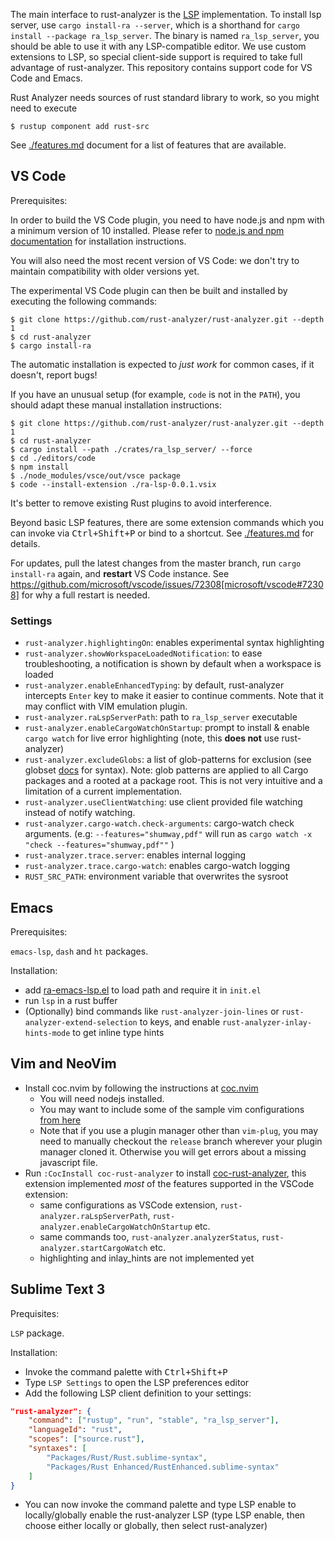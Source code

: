 The main interface to rust-analyzer is the
[LSP](https://microsoft.github.io/language-server-protocol/) implementation. To
install lsp server, use `cargo install-ra --server`, which is a shorthand for `cargo
install --package ra_lsp_server`. The binary is named `ra_lsp_server`, you
should be able to use it with any LSP-compatible editor. We use custom
extensions to LSP, so special client-side support is required to take full
advantage of rust-analyzer. This repository contains support code for VS Code
and Emacs.

Rust Analyzer needs sources of rust standard library to work, so you might need
to execute

```
$ rustup component add rust-src
```

See [./features.md](./features.md) document for a list of features that are available.

## VS Code

Prerequisites:

In order to build the VS Code plugin, you need to have node.js and npm with
a minimum version of 10 installed. Please refer to
[node.js and npm documentation](https://nodejs.org) for installation instructions.

You will also need the most recent version of VS Code: we don't try to
maintain compatibility with older versions yet.

The experimental VS Code plugin can then be built and installed by executing the
following commands:

```
$ git clone https://github.com/rust-analyzer/rust-analyzer.git --depth 1
$ cd rust-analyzer
$ cargo install-ra
```

The automatic installation is expected to *just work* for common cases, if it
doesn't, report bugs!

If you have an unusual setup (for example, `code` is not in the `PATH`), you
should adapt these manual installation instructions:

```
$ git clone https://github.com/rust-analyzer/rust-analyzer.git --depth 1
$ cd rust-analyzer
$ cargo install --path ./crates/ra_lsp_server/ --force
$ cd ./editors/code
$ npm install
$ ./node_modules/vsce/out/vsce package
$ code --install-extension ./ra-lsp-0.0.1.vsix
```

It's better to remove existing Rust plugins to avoid interference.

Beyond basic LSP features, there are some extension commands which you can
invoke via <kbd>Ctrl+Shift+P</kbd> or bind to a shortcut. See [./features.md](./features.md)
for details.

For updates, pull the latest changes from the master branch, run `cargo install-ra` again, and **restart** VS Code instance.
See https://github.com/microsoft/vscode/issues/72308[microsoft/vscode#72308] for why a full restart is needed.

### Settings

* `rust-analyzer.highlightingOn`: enables experimental syntax highlighting
* `rust-analyzer.showWorkspaceLoadedNotification`: to ease troubleshooting, a
  notification is shown by default when a workspace is loaded
* `rust-analyzer.enableEnhancedTyping`: by default, rust-analyzer intercepts
  `Enter` key to make it easier to continue comments. Note that it may conflict with VIM emulation plugin.
* `rust-analyzer.raLspServerPath`: path to `ra_lsp_server` executable
* `rust-analyzer.enableCargoWatchOnStartup`: prompt to install & enable `cargo
  watch` for live error highlighting (note, this **does not** use rust-analyzer)
* `rust-analyzer.excludeGlobs`: a list of glob-patterns for exclusion (see globset [docs](https://docs.rs/globset) for syntax).
  Note: glob patterns are applied to all Cargo packages and a rooted at a package root.
  This is not very intuitive and a limitation of a current implementation.
* `rust-analyzer.useClientWatching`: use client provided file watching instead
  of notify watching.
* `rust-analyzer.cargo-watch.check-arguments`: cargo-watch check arguments.
  (e.g: `--features="shumway,pdf"` will run as `cargo watch -x "check --features="shumway,pdf""` )
* `rust-analyzer.trace.server`: enables internal logging
* `rust-analyzer.trace.cargo-watch`: enables cargo-watch logging
* `RUST_SRC_PATH`: environment variable that overwrites the sysroot


## Emacs

Prerequisites:

`emacs-lsp`, `dash` and `ht` packages.

Installation:

* add
[ra-emacs-lsp.el](https://github.com/rust-analyzer/rust-analyzer/blob/69ee5c9c5ef212f7911028c9ddf581559e6565c3/editors/emacs/ra-emacs-lsp.el)
to load path and require it in `init.el`
* run `lsp` in a rust buffer
* (Optionally) bind commands like `rust-analyzer-join-lines` or `rust-analyzer-extend-selection` to keys, and enable `rust-analyzer-inlay-hints-mode` to get inline type hints


## Vim and NeoVim

* Install coc.nvim by following the instructions at [coc.nvim]
  - You will need nodejs installed.
  - You may want to include some of the sample vim configurations [from here][coc-vim-conf]
  - Note that if you use a plugin manager other than `vim-plug`, you may need to manually
    checkout the `release` branch wherever your plugin manager cloned it. Otherwise you will
    get errors about a missing javascript file.
* Run `:CocInstall coc-rust-analyzer` to install [coc-rust-analyzer], this extension implemented _most_ of the features supported in the VSCode extension:
  - same configurations as VSCode extension, `rust-analyzer.raLspServerPath`, `rust-analyzer.enableCargoWatchOnStartup` etc.
  - same commands too, `rust-analyzer.analyzerStatus`, `rust-analyzer.startCargoWatch` etc.
  - highlighting and inlay_hints are not implemented yet

[coc.nvim]: https://github.com/neoclide/coc.nvim
[coc-vim-conf]: https://github.com/neoclide/coc.nvim/#example-vim-configuration
[coc-rust-analyzer]: https://github.com/fannheyward/coc-rust-analyzer


## Sublime Text 3

Prequisites:

`LSP` package.

Installation:

* Invoke the command palette with <kbd>Ctrl+Shift+P</kbd>
* Type `LSP Settings` to open the LSP preferences editor
* Add the following LSP client definition to your settings:

```json
"rust-analyzer": {
    "command": ["rustup", "run", "stable", "ra_lsp_server"],
    "languageId": "rust",
    "scopes": ["source.rust"],
    "syntaxes": [
        "Packages/Rust/Rust.sublime-syntax",
        "Packages/Rust Enhanced/RustEnhanced.sublime-syntax"
    ]
}
```

* You can now invoke the command palette and type LSP enable to locally/globally enable the rust-analyzer LSP (type LSP enable, then choose either locally or globally, then select rust-analyzer)

